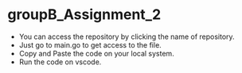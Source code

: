 # groupB_Assignment_2
- You can access the repository by clicking the name of repository.
- Just go to main.go to get access to the file.
- Copy and Paste the code on your local system.
- Run the code on vscode.
